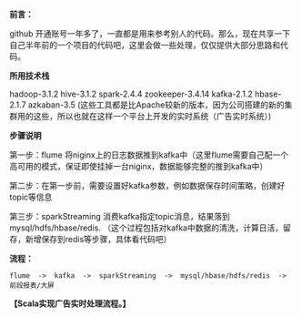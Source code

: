 **前言：**

  github 开通账号一年多了，一直都是用来参考别人的代码。那么，现在共享一下自己半年前的一个项目的代码吧，这里会做一些处理，仅仅提供大部分思路和代码。

**所用技术栈**

  hadoop-3.1.2
  hive-3.1.2
  spark-2.4.4
  zookeeper-3.4.14
  kafka-2.1.2
  hbase-2.1.7
  azkaban-3.5
  (这些工具都是比Apache较新的版本，因为公司搭建的新的集群用的这些，所以也就在这样一个平台上开发的实时系统（广告实时系统）)
  
**步骤说明**

第一步：flume 将niginx上的日志数据推到kafka中（这里flume需要自己配一个高可用的模式，保证即使挂掉一台niginx，数据能够完整的推到kafka中）

第二步：在第一步前，需要设置好kafka参数，例如数据保存时间策略，创建好topic等信息

第三步：sparkStreaming 消费kafka指定topic消息，结果落到mysql/hdfs/hbase/redis.
（这个过程包括对kafka中数据的清洗，计算日活，留存，新增保存到redis等步骤，具体看代码吧）

**流程：**

    flume  ->  kafka  ->  sparkStreaming  ->  mysql/hbase/hdfs/redis  ->   前段报表/大屏

**【Scala实现广告实时处理流程。】**


